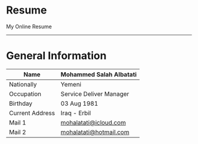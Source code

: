 # Resume
My Online Resume

----

# General Information

| Name            | Mohammed Salah Albatati |
|-----------------|-------------------------|
| Nationally      | Yemeni                  |
| Occupation      | Service Deliver Manager |
| Birthday        | 03 Aug 1981             |
| Current Address | Iraq - Erbil            |
| Mail 1          | mohalatati@icloud.com   |
| Mail 2          | mohalatati@hotmail.com  |







